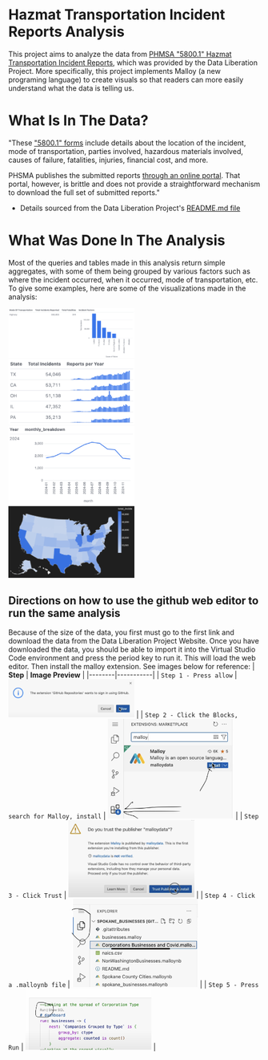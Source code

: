 # Hazmat Transportation Incident Reports Analysis

This project aims to analyze the data from [PHMSA "5800.1" Hazmat Transportation Incident Reports](https://github.com/data-liberation-project/phmsa-hazmat-incident-reports), which was provided by the Data Liberation Project. More specifically, this project implements Malloy (a new programing language) to create visuals so that readers can more easily understand what the data is telling us.

# What Is In The Data?

"These ["5800.1" forms](https://www.phmsa.dot.gov/sites/phmsa.dot.gov/files/docs/IncidentForm010105.pdf) include details about the location of the incident, mode of transportation, parties involved, hazardous materials involved, causes of failure, fatalities, injuries, financial cost, and more.

PHSMA publishes the submitted reports [through an online portal](https://www.phmsa.dot.gov/hazmat-program-management-data-and-statistics/data-operations/incident-statistics). That portal, however, is brittle and does not provide a straightforward mechanism to download the full set of submitted reports."

- Details sourced from the Data Liberation Project's [README.md file](https://github.com/data-liberation-project/phmsa-hazmat-incident-reports/blob/main/README.md)

# What Was Done In The Analysis

Most of the queries and tables made in this analysis return simple aggregates, with some of them being grouped by various factors such as where the incident occurred, when it occurred, mode of transportation, etc. To give some examples, here are some of the visualizations made in the analysis:

 <img src="Visualization 1.png" width="50%"> 
 <img src="Visualization 2.png" width="50%"> 
 <img src="Visualization 4.png" width="50%"> 
 <img src="Visualization 3.png" width="50%"> 

## Directions on how to use the github web editor to run the same analysis
Because of the size of the data, you first must go to the first link and download the data from the Data Liberation Project Website. Once you have downloaded the data, you should be able to import it into the Virtual Studio Code environment and press the period key to run it. This will load the web editor. Then install the malloy extension. See images below for reference:
| **Step**   | **Image Preview** |
|--------|-----------|
| `Step 1 - Press allow` | <img src="step1.png" width="50%"> |
| `Step 2 - Click the Blocks, search for Malloy, install` | <img src="step2.png" width="50%"> |
| `Step 3 - Click Trust` | <img src="step3.png" width="50%"> |
| `Step 4 - Click a .malloynb file` | <img src="step4.png" width="50%"> |
| `Step 5 - Press Run` | <img src="step5.png" width="50%"> |
